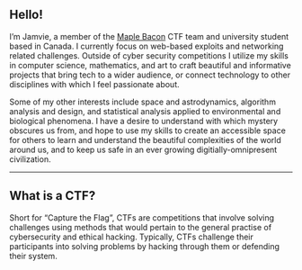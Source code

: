 ## Hello!

 I’m Jamvie, a member of the [Maple Bacon](https://ubcctf.github.io/) CTF team and university student based in Canada. I currently focus on web-based exploits and networking related challenges. Outside of cyber security competitions I utilize my skills in computer science, mathematics, and art to craft beautiful and informative projects that bring tech to a wider audience, or connect technology to other disciplines with which I feel passionate about. 
 
 Some of my other interests include space and astrodynamics, algorithm analysis and design, and statistical analysis applied to environmental and biological phenomena. I have a desire to understand with which mystery obscures us from, and hope to use my skills to create an accessible space for others to learn and understand the beautiful complexities of the world around us, and to keep us safe in an ever growing digitially-omnipresent civilization. 

----

## What is a CTF?

Short for “Capture the Flag”, CTFs are competitions that involve solving challenges using methods that would pertain to the general practise of cybersecurity and ethical hacking. Typically, CTFs challenge their participants into solving problems by hacking through them or defending their system. 

